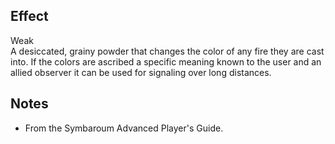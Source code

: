 ## Effect
Weak<br>A desiccated, grainy powder that changes the color of any fire they are cast into. If the colors are ascribed a specific meaning known to the user and an allied observer it can be used for signaling over long distances.
## Notes
* From the Symbaroum Advanced Player's Guide.
